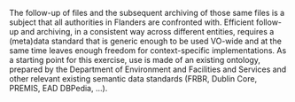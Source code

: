 The follow-up of files and the subsequent archiving of those same files is a subject that all authorities in Flanders are confronted with. Efficient follow-up and archiving, in a consistent way across different entities, requires a (meta)data standard that is generic enough to be used VO-wide and at the same time leaves enough freedom for context-specific implementations. As a starting point for this exercise, use is made of an existing ontology, prepared by the Department of Environment and Facilities and Services and other relevant existing semantic data standards (FRBR, Dublin Core, PREMIS, EAD DBPedia, ...).